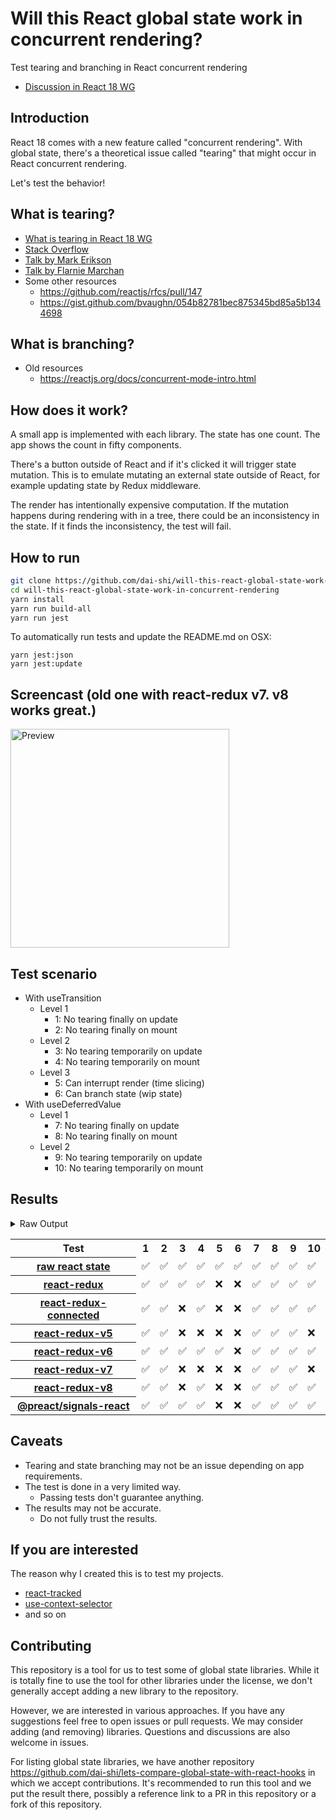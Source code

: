 # Will this React global state work in concurrent rendering?

Test tearing and branching in React concurrent rendering

- [Discussion in React 18 WG](https://github.com/reactwg/react-18/discussions/116)

## Introduction

React 18 comes with a new feature called "concurrent rendering".
With global state, there's a theoretical issue called "tearing"
that might occur in React concurrent rendering.

Let's test the behavior!

## What is tearing?

- [What is tearing in React 18 WG](https://github.com/reactwg/react-18/discussions/69)
- [Stack Overflow](https://stackoverflow.com/questions/54891675/what-is-tearing-in-the-context-of-the-react-redux)
- [Talk by Mark Erikson](https://www.youtube.com/watch?v=yOZ4Ml9LlWE&t=933s)
- [Talk by Flarnie Marchan](https://www.youtube.com/watch?v=V1Ly-8Z1wQA&t=1079s)
- Some other resources
  - https://github.com/reactjs/rfcs/pull/147
  - https://gist.github.com/bvaughn/054b82781bec875345bd85a5b1344698

## What is branching?

- Old resources
  - https://reactjs.org/docs/concurrent-mode-intro.html

## How does it work?

A small app is implemented with each library.
The state has one count.
The app shows the count in fifty components.

There's a button outside of React and
if it's clicked it will trigger state mutation.
This is to emulate mutating an external state outside of React,
for example updating state by Redux middleware.

The render has intentionally expensive computation.
If the mutation happens during rendering with in a tree,
there could be an inconsistency in the state.
If it finds the inconsistency, the test will fail.

## How to run

```bash
git clone https://github.com/dai-shi/will-this-react-global-state-work-in-concurrent-rendering.git
cd will-this-react-global-state-work-in-concurrent-rendering
yarn install
yarn run build-all
yarn run jest
```

To automatically run tests and update the README.md on OSX:

```
yarn jest:json
yarn jest:update
```

## Screencast (old one with react-redux v7. v8 works great.)

<img src="https://user-images.githubusercontent.com/490574/61502196-ce109200-aa0d-11e9-9efc-6203545d367c.gif" alt="Preview" width="350" />

## Test scenario

- With useTransition
  - Level 1
    - 1: No tearing finally on update
    - 2: No tearing finally on mount
  - Level 2
    - 3: No tearing temporarily on update
    - 4: No tearing temporarily on mount
  - Level 3
    - 5: Can interrupt render (time slicing)
    - 6: Can branch state (wip state)
- With useDeferredValue
  - Level 1
    - 7: No tearing finally on update
    - 8: No tearing finally on mount
  - Level 2
    - 9: No tearing temporarily on update
    - 10: No tearing temporarily on mount

## Results

<details>
<summary>Raw Output</summary>

```
   With useTransition
     Level 1
       ✓ No tearing finally on update (4869 ms)
       ✓ No tearing finally on mount (7628 ms)
     Level 2
       ✓ No tearing temporarily on update (8792 ms)
       ✓ No tearing temporarily on mount (7607 ms)
     Level 3
       ✓ Can interrupt render (time slicing) (3765 ms)
       ✓ Can branch state (wip state) (5325 ms)
   With useDeferredValue
     Level 1
       ✓ No tearing finally on update (9804 ms)
       ✓ No tearing finally on mount (6706 ms)
     Level 2
       ✓ No tearing temporarily on update (14796 ms)
       ✓ No tearing temporarily on mount (5649 ms)
 react-redux
   With useTransition
     Level 1
       ✓ No tearing finally on update (8141 ms)
       ✓ No tearing finally on mount (4674 ms)
     Level 2
       ✓ No tearing temporarily on update (13138 ms)
       ✓ No tearing temporarily on mount (4671 ms)
     Level 3
       ✕ Can interrupt render (time slicing) (8119 ms)
       ✕ Can branch state (wip state) (6799 ms)
   With useDeferredValue
     Level 1
       ✓ No tearing finally on update (9828 ms)
       ✓ No tearing finally on mount (4692 ms)
     Level 2
       ✓ No tearing temporarily on update (14802 ms)
       ✓ No tearing temporarily on mount (4673 ms)
 react-redux-connected
   With useTransition
     Level 1
       ✓ No tearing finally on update (8261 ms)
       ✓ No tearing finally on mount (4683 ms)
     Level 2
       ✕ No tearing temporarily on update (13348 ms)
       ✓ No tearing temporarily on mount (4649 ms)
     Level 3
       ✕ Can interrupt render (time slicing) (8268 ms)
       ✕ Can branch state (wip state) (6844 ms)
   With useDeferredValue
     Level 1
       ✓ No tearing finally on update (11622 ms)
       ✓ No tearing finally on mount (4666 ms)
     Level 2
       ✓ No tearing temporarily on update (16572 ms)
       ✓ No tearing temporarily on mount (4641 ms)
 react-redux-v5
   With useTransition
     Level 1
       ✓ No tearing finally on update (8229 ms)
       ✓ No tearing finally on mount (6668 ms)
     Level 2
       ✕ No tearing temporarily on update (13239 ms)
       ✕ No tearing temporarily on mount (5625 ms)
     Level 3
       ✕ Can interrupt render (time slicing) (8290 ms)
       ✕ Can branch state (wip state) (6878 ms)
   With useDeferredValue
     Level 1
       ✓ No tearing finally on update (9918 ms)
       ✓ No tearing finally on mount (6652 ms)
     Level 2
       ✓ No tearing temporarily on update (14884 ms)
       ✕ No tearing temporarily on mount (6627 ms)
 react-redux-v6
   With useTransition
     Level 1
       ✓ No tearing finally on update (4731 ms)
       ✓ No tearing finally on mount (5667 ms)
     Level 2
       ✓ No tearing temporarily on update (8805 ms)
       ✓ No tearing temporarily on mount (5605 ms)
     Level 3
       ✓ Can interrupt render (time slicing) (3775 ms)
       ✕ Can branch state (wip state) (9227 ms)
   With useDeferredValue
     Level 1
       ✓ No tearing finally on update (9926 ms)
       ✓ No tearing finally on mount (5677 ms)
     Level 2
       ✓ No tearing temporarily on update (14909 ms)
       ✓ No tearing temporarily on mount (5639 ms)
 react-redux-v7
   With useTransition
     Level 1
       ✓ No tearing finally on update (8148 ms)
       ✓ No tearing finally on mount (5630 ms)
     Level 2
       ✕ No tearing temporarily on update (13124 ms)
       ✕ No tearing temporarily on mount (6652 ms)
     Level 3
       ✕ Can interrupt render (time slicing) (8128 ms)
       ✕ Can branch state (wip state) (6841 ms)
   With useDeferredValue
     Level 1
       ✓ No tearing finally on update (10587 ms)
       ✓ No tearing finally on mount (5644 ms)
     Level 2
       ✓ No tearing temporarily on update (14695 ms)
       ✕ No tearing temporarily on mount (6654 ms)
 react-redux-v8
   With useTransition
     Level 1
       ✓ No tearing finally on update (8231 ms)
       ✓ No tearing finally on mount (4697 ms)
     Level 2
       ✕ No tearing temporarily on update (13271 ms)
       ✓ No tearing temporarily on mount (4655 ms)
     Level 3
       ✕ Can interrupt render (time slicing) (8258 ms)
       ✕ Can branch state (wip state) (6821 ms)
   With useDeferredValue
     Level 1
       ✓ No tearing finally on update (11595 ms)
       ✓ No tearing finally on mount (4680 ms)
     Level 2
       ✓ No tearing temporarily on update (16609 ms)
       ✓ No tearing temporarily on mount (4655 ms)
 preact-signals
   With useTransition
     Level 1
       ✓ No tearing finally on update (8151 ms)
       ✓ No tearing finally on mount (4696 ms)
     Level 2
       ✓ No tearing temporarily on update (13145 ms)
       ✓ No tearing temporarily on mount (4674 ms)
     Level 3
       ✕ Can interrupt render (time slicing) (8132 ms)
       ✕ Can branch state (wip state) (6804 ms)
   With useDeferredValue
     Level 1
       ✓ No tearing finally on update (9822 ms)
       ✓ No tearing finally on mount (4696 ms)
     Level 2
       ✓ No tearing temporarily on update (14810 ms)
       ✓ No tearing temporarily on mount (4684 ms)

```
</details>

<table>
<tr><th>Test</th><th>1</th><th>2</th><th>3</th><th>4</th><th>5</th><th>6</th><th>7</th><th>8</th><th>9</th><th>10</th></tr>
	<tr>
		<th><a href="https://react.dev/">raw react state</a></th>
		<td>✅</td>
		<td>✅</td>
		<td>✅</td>
		<td>✅</td>
		<td>✅</td>
		<td>✅</td>
		<td>✅</td>
		<td>✅</td>
		<td>✅</td>
		<td>✅</td>
	</tr>
	<tr>
		<th><a href="https://react-redux.js.org">react-redux</a></th>
		<td>✅</td>
		<td>✅</td>
		<td>✅</td>
		<td>✅</td>
		<td>❌</td>
		<td>❌</td>
		<td>✅</td>
		<td>✅</td>
		<td>✅</td>
		<td>✅</td>
	</tr>
	<tr>
		<th><a href="https://react-redux.js.org">react-redux-connected</a></th>
		<td>✅</td>
		<td>✅</td>
		<td>❌</td>
		<td>✅</td>
		<td>❌</td>
		<td>❌</td>
		<td>✅</td>
		<td>✅</td>
		<td>✅</td>
		<td>✅</td>
	</tr>
	<tr>
		<th><a href="https://www.npmjs.com/package/react-redux/v/5.1.2">react-redux-v5</a></th>
		<td>✅</td>
		<td>✅</td>
		<td>❌</td>
		<td>❌</td>
		<td>❌</td>
		<td>❌</td>
		<td>✅</td>
		<td>✅</td>
		<td>✅</td>
		<td>❌</td>
	</tr>
	<tr>
		<th><a href="https://www.npmjs.com/package/react-redux/v/6.0.1">react-redux-v6</a></th>
		<td>✅</td>
		<td>✅</td>
		<td>✅</td>
		<td>✅</td>
		<td>✅</td>
		<td>❌</td>
		<td>✅</td>
		<td>✅</td>
		<td>✅</td>
		<td>✅</td>
	</tr>
	<tr>
		<th><a href="https://www.npmjs.com/package/react-redux/v/7.2.9">react-redux-v7</a></th>
		<td>✅</td>
		<td>✅</td>
		<td>❌</td>
		<td>❌</td>
		<td>❌</td>
		<td>❌</td>
		<td>✅</td>
		<td>✅</td>
		<td>✅</td>
		<td>❌</td>
	</tr>
	<tr>
		<th><a href="https://www.npmjs.com/package/react-redux/v/8.1.3">react-redux-v8</a></th>
		<td>✅</td>
		<td>✅</td>
		<td>❌</td>
		<td>✅</td>
		<td>❌</td>
		<td>❌</td>
		<td>✅</td>
		<td>✅</td>
		<td>✅</td>
		<td>✅</td>
	</tr>
	<tr>
		<th><a href="https://npmjs.com/package/@preact/signals-react">@preact/signals-react</a></th>
		<td>✅</td>
		<td>✅</td>
		<td>✅</td>
		<td>✅</td>
		<td>❌</td>
		<td>❌</td>
		<td>✅</td>
		<td>✅</td>
		<td>✅</td>
		<td>✅</td>
	</tr>

</table>

## Caveats

- Tearing and state branching may not be an issue depending on app requirements.
- The test is done in a very limited way.
  - Passing tests don't guarantee anything.
- The results may not be accurate.
  - Do not fully trust the results.

## If you are interested

The reason why I created this is to test my projects.

- [react-tracked](https://github.com/dai-shi/react-tracked)
- [use-context-selector](https://github.com/dai-shi/use-context-selector)
- and so on

## Contributing

This repository is a tool for us to test some of global state libraries.
While it is totally fine to use the tool for other libraries under the license,
we don't generally accept adding a new library to the repository.

However, we are interested in various approaches.
If you have any suggestions feel free to open issues or pull requests.
We may consider adding (and removing) libraries.
Questions and discussions are also welcome in issues.

For listing global state libraries, we have another repository
https://github.com/dai-shi/lets-compare-global-state-with-react-hooks
in which we accept contributions. It's recommended to run this tool
and we put the result there, possibly a reference link to a PR
in this repository or a fork of this repository.
